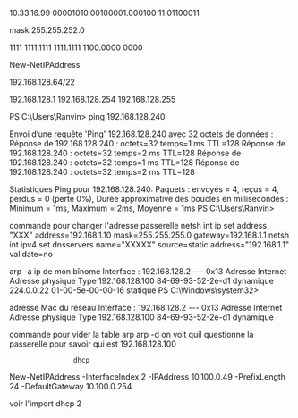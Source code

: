 10.33.16.99
00001010.00100001.000100 11.01100011

mask
255.255.252.0

1111 1111.1111 1111.1111 1100.0000 0000

New-NetIPAddress


192.168.128.64/22

192.168.128.1
192.168.128.254
192.168.128.255



PS C:\Users\Ranvin> ping 192.168.128.240

Envoi d’une requête 'Ping'  192.168.128.240 avec 32 octets de données :
Réponse de 192.168.128.240 : octets=32 temps=1 ms TTL=128
Réponse de 192.168.128.240 : octets=32 temps=2 ms TTL=128
Réponse de 192.168.128.240 : octets=32 temps=1 ms TTL=128
Réponse de 192.168.128.240 : octets=32 temps=2 ms TTL=128

Statistiques Ping pour 192.168.128.240:
    Paquets : envoyés = 4, reçus = 4, perdus = 0 (perte 0%),
Durée approximative des boucles en millisecondes :
    Minimum = 1ms, Maximum = 2ms, Moyenne = 1ms
PS C:\Users\Ranvin>

commande pour changer l'adresse passerelle 
netsh int ip set address "XXX" address=192.168.1.10 mask=255.255.255.0 gateway=192.168.1.1
netsh int ipv4 set dnsservers name="XXXXX"  source=static address="192.168.1.1" validate=no

arp -a ip de mon bînome
Interface : 192.168.128.2 --- 0x13
  Adresse Internet      Adresse physique      Type
  192.168.128.100       84-69-93-52-2e-d1     dynamique
  224.0.0.22            01-00-5e-00-00-16     statique
PS C:\Windows\system32>

adresse Mac du réseau
Interface : 192.168.128.2 --- 0x13
  Adresse Internet      Adresse physique      Type
  192.168.128.100       84-69-93-52-2e-d1     dynamique 

  commande pour vider la table arp 
  arp -d 
on voit quil questionne la passerelle pour savoir qui est 192.168.128.100

                    dhcp
New-NetIPAddress -InterfaceIndex 2 -IPAddress 10.100.0.49 -PrefixLength 24 -DefaultGateway 10.100.0.254

voir l'import dhcp 2